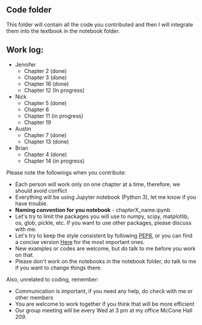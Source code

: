 ## Code folder

This folder will contain all the code you contributed and then I will integrate them into the textbook in the notebook folder. 

## Work log:
* Jennifer
    * Chapter 2 (done)
    * Chapter 3 (done)
    * Chapter 16 (done)
    * Chapter 12 (In progress)
* Nick
    * Chapter 5 (done)
    * Chapter 6 
    * Chapter 11 (in progress)
    * Chapter 19
* Austin
    * Chapter 7 (done)
    * Chapter 13 (done)
* Brian
    * Chapter 4 (done)
    * Chapter 14 (in progress)

Please note the followings when you contribute:

* Each person will work only on one chapter at a time, therefore, we should avoid conflict
* Everything will be using Jupyter notebook (Python 3), let me know if you have trouble. 
* **Naming convention for you notebook** - chapterX_name.ipynb
* Let's try to limit the packages you will use to numpy, scipy, matplotlib, os, glob, pickle, etc. If you want to use other packages, please discuss with me. 
* Let's try to keep the style consistent by following [PEP8](https://www.python.org/dev/peps/pep-0008/), or you can find a concise version [Here](https://pep8.org/) for the most important ones. 
* New examples or codes are welcome, but do talk to me before you work on that.
* Please don't work on the notebooks in the notebook folder, do talk to me if you want to change things there. 

Also, unrelated to coding, remember:

* Communication is important, if you need any help, do check with me or other members
* You are welcome to work together if you think that will be more efficient
* Our group meeting will be every Wed at 3 pm at my office McCone Hall 209. 

